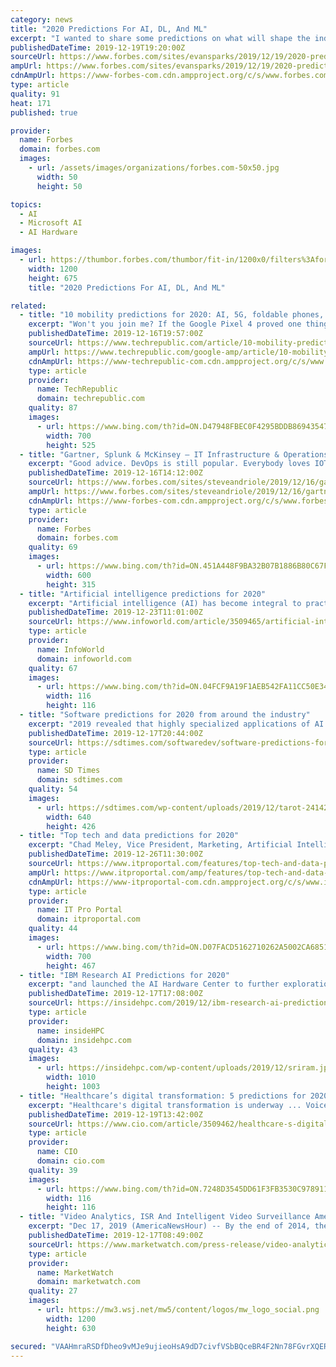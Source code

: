 ```yaml
---
category: news
title: "2020 Predictions For AI, DL, And ML"
excerpt: "I wanted to share some predictions on what will shape the industry landscape and the work I do at Determined AI. In November 2019, we saw Graphcore make an exclusive deal with Microsoft - in many ways, the first of its kind. This deal provided Azure cloud customers exclusive access to Graphcore's Intelligence Processing Units (IPUs)."
publishedDateTime: 2019-12-19T19:20:00Z
sourceUrl: https://www.forbes.com/sites/evansparks/2019/12/19/2020-predictions-for-ai-dl-and-ml/
ampUrl: https://www.forbes.com/sites/evansparks/2019/12/19/2020-predictions-for-ai-dl-and-ml/amp/
cdnAmpUrl: https://www-forbes-com.cdn.ampproject.org/c/s/www.forbes.com/sites/evansparks/2019/12/19/2020-predictions-for-ai-dl-and-ml/amp/
type: article
quality: 91
heat: 171
published: true

provider:
  name: Forbes
  domain: forbes.com
  images:
    - url: /assets/images/organizations/forbes.com-50x50.jpg
      width: 50
      height: 50

topics:
  - AI
  - Microsoft AI
  - AI Hardware

images:
  - url: https://thumbor.forbes.com/thumbor/fit-in/1200x0/filters%3Aformat%28jpg%29/https%3A%2F%2Fspecials-images.forbesimg.com%2Fimageserve%2F39404075%2F0x0.jpg%3FcropX1%3D194%26cropX2%3D4595%26cropY1%3D0%26cropY2%3D2474
    width: 1200
    height: 675
    title: "2020 Predictions For AI, DL, And ML"

related:
  - title: "10 mobility predictions for 2020: AI, 5G, foldable phones, and more"
    excerpt: "Won't you join me? If the Google Pixel 4 proved one thing, it's that Artificial Intelligence (AI) is not only here to stay, it's going to continue to lead the mobility charge. I'm fairly confident that Google will push to weave AI deeper into the fabric of Android, leading to improved photos, better Assistant interaction, and drastically ..."
    publishedDateTime: 2019-12-16T19:57:00Z
    sourceUrl: https://www.techrepublic.com/article/10-mobility-predictions-for-2020-ai-5g-foldable-phones-and-more/
    ampUrl: https://www.techrepublic.com/google-amp/article/10-mobility-predictions-for-2020-ai-5g-foldable-phones-and-more/
    cdnAmpUrl: https://www-techrepublic-com.cdn.ampproject.org/c/s/www.techrepublic.com/google-amp/article/10-mobility-predictions-for-2020-ai-5g-foldable-phones-and-more/
    type: article
    provider:
      name: TechRepublic
      domain: techrepublic.com
    quality: 87
    images:
      - url: https://www.bing.com/th?id=ON.D47948FBEC0F4295BDDB869435474BFA
        width: 700
        height: 525
  - title: "Gartner, Splunk & McKinsey – IT Infrastructure & Operations Predictions For 2020"
    excerpt: "Good advice. DevOps is still popular. Everybody loves IOT and, though to a slightly lesser extent, AI/machine learning and natural language processing. Obviously. The emphasis on cloud development platforms – Infrastructure as a Service (IaaS) – is growing – as it should. The very definition of infrastructure provisioning and management ..."
    publishedDateTime: 2019-12-16T14:12:00Z
    sourceUrl: https://www.forbes.com/sites/steveandriole/2019/12/16/gartner-splunk--mckinsey--it-infrastructure--operations-------------predictions-for-2020/
    ampUrl: https://www.forbes.com/sites/steveandriole/2019/12/16/gartner-splunk--mckinsey--it-infrastructure--operations-------------predictions-for-2020/amp/
    cdnAmpUrl: https://www-forbes-com.cdn.ampproject.org/c/s/www.forbes.com/sites/steveandriole/2019/12/16/gartner-splunk--mckinsey--it-infrastructure--operations-------------predictions-for-2020/amp/
    type: article
    provider:
      name: Forbes
      domain: forbes.com
    quality: 69
    images:
      - url: https://www.bing.com/th?id=ON.451A448F9BA32B07B1886B80C67F7FF6
        width: 600
        height: 315
  - title: "Artificial intelligence predictions for 2020"
    excerpt: "Artificial intelligence (AI) has become integral to practically every segment of the technology industry. It’s having an impact on applications, development tools, computing platforms, database management systems, middleware, management and monitoring tools—almost everything in IT. AI is even being used to improve AI. What changes in core ..."
    publishedDateTime: 2019-12-23T11:01:00Z
    sourceUrl: https://www.infoworld.com/article/3509465/artificial-intelligence-predictions-for-2020.html
    type: article
    provider:
      name: InfoWorld
      domain: infoworld.com
    quality: 67
    images:
      - url: https://www.bing.com/th?id=ON.04FCF9A19F1AEB542FA11CC50E34B3C6
        width: 116
        height: 116
  - title: "Software predictions for 2020 from around the industry"
    excerpt: "2019 revealed that highly specialized applications of AI geared toward industry-specific problems are hot commodities. Tesla acquired a company that focuses exclusively on object recognition, and McDonalds acquired a speech recognition company focused on languages. In the coming year, we’ll see even greater competition to improve performance ..."
    publishedDateTime: 2019-12-17T20:44:00Z
    sourceUrl: https://sdtimes.com/softwaredev/software-predictions-for-2020-from-around-the-industry/
    type: article
    provider:
      name: SD Times
      domain: sdtimes.com
    quality: 54
    images:
      - url: https://sdtimes.com/wp-content/uploads/2019/12/tarot-2414239_640.jpg
        width: 640
        height: 426
  - title: "Top tech and data predictions for 2020"
    excerpt: "Chad Meley, Vice President, Marketing, Artificial Intelligence, IoT and Customer Experience Solutions Cloud Public clouds will move from competing on commodity compute and storage to competing on full stack data analytics offerings. AWS, Azure, GCP, Alibaba and other public clouds will aggressively partner with enterprise data analytic vendors ..."
    publishedDateTime: 2019-12-26T11:30:00Z
    sourceUrl: https://www.itproportal.com/features/top-tech-and-data-predictions-for-2020/
    ampUrl: https://www.itproportal.com/amp/features/top-tech-and-data-predictions-for-2020/
    cdnAmpUrl: https://www-itproportal-com.cdn.ampproject.org/c/s/www.itproportal.com/amp/features/top-tech-and-data-predictions-for-2020/
    type: article
    provider:
      name: IT Pro Portal
      domain: itproportal.com
    quality: 44
    images:
      - url: https://www.bing.com/th?id=ON.D07FACD5162710262A5002CA6851E91E
        width: 700
        height: 467
  - title: "IBM Research AI Predictions for 2020"
    excerpt: "and launched the AI Hardware Center to further exploration of next-generation AI hardware. The MIT-IBM Watson AI Lab, now in its second year, flourished — welcoming Boston Scientific, Nexplore, Refinitiv and Samsung as inaugural members of its new Membership Program. In another big step toward the goal of mastering language, IBM Project ..."
    publishedDateTime: 2019-12-17T17:08:00Z
    sourceUrl: https://insidehpc.com/2019/12/ibm-research-ai-predictions-for-2020/
    type: article
    provider:
      name: insideHPC
      domain: insidehpc.com
    quality: 43
    images:
      - url: https://insidehpc.com/wp-content/uploads/2019/12/sriram.jpg
        width: 1010
        height: 1003
  - title: "Healthcare’s digital transformation: 5 predictions for 2020"
    excerpt: "Healthcare's digital transformation is underway ... Voice-recognition will possibly make the biggest gains in digital health in the coming year. I had predicted last year that artificial intelligence (AI) will make progress but will struggle with an adoption gap. AI has indeed made progress, and there are several emerging areas where the ..."
    publishedDateTime: 2019-12-19T13:42:00Z
    sourceUrl: https://www.cio.com/article/3509462/healthcare-s-digital-transformation-5-predictions-for-2020.html
    type: article
    provider:
      name: CIO
      domain: cio.com
    quality: 39
    images:
      - url: https://www.bing.com/th?id=ON.7248D3545DD61F3FB3530C9789110632
        width: 116
        height: 116
  - title: "Video Analytics, ISR And Intelligent Video Surveillance Americas Market: Key Facts and Forecast Predictions Presented In 2020"
    excerpt: "Dec 17, 2019 (AmericaNewsHour) -- By the end of 2014, the North America & Latin America markets for Object Recognition, Video Analytics, Intelligent Video Surveillance & ISR products and services will command 47% of the global market. The U.S. alone commands 36% of the global market, making it the world's largest market. According to HSRC's ..."
    publishedDateTime: 2019-12-17T08:49:00Z
    sourceUrl: https://www.marketwatch.com/press-release/video-analytics-isr-and-intelligent-video-surveillance-americas-market-key-facts-and-forecast-predictions-presented-in-2020-2019-12-17
    type: article
    provider:
      name: MarketWatch
      domain: marketwatch.com
    quality: 27
    images:
      - url: https://mw3.wsj.net/mw5/content/logos/mw_logo_social.png
        width: 1200
        height: 630

secured: "VAAHmraRSDfDheo9vMJe9ujieoHsA9dD7civfVSbBQceBR4F2Nn78FGvrXQERmRe5gHvbDujvF+T0fdZgWHIaOeUwyhVBVP/ToF19TjY5lVN/l098bSp+oAQwWyR5iPoKVsxQrKxml885JRVh6IPx5SXonZe8q00qy9A5GAaOzNYaRh7Klw0EL0liyhhd42ArmB3uObvreM9Mee15ujvxdHTdbgOWGR8BOorHwAO613tUjHqV8rUxTtqZowZ1+S1kd7/3EsUq1MsWIdpx8RbeA==;g0Iu1c2BuNo1GFguGYU+Nw=="
---
```


